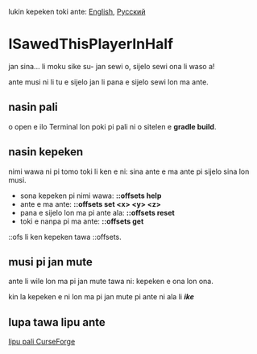 lukin kepeken toki ante: [English](../master/README.md), [Русский](../master/README.ru_ru.md)


# ISawedThisPlayerInHalf
jan sina... li moku sike su- jan sewi o, sijelo sewi ona li waso a!

ante musi ni li tu e sijelo jan li pana e sijelo sewi lon ma ante.


## nasin pali
o open e ilo Terminal lon poki pi pali ni o sitelen e **gradle build**.

  
## nasin kepeken
nimi wawa ni pi tomo toki li ken e ni: sina ante e ma ante pi sijelo sina lon musi.

* sona kepeken pi nimi wawa: **::offsets help**
* ante e ma ante: **::offsets set \<x> \<y> \<z>**
* pana e sijelo lon ma pi ante ala: **::offsets reset**
* toki e nanpa pi ma ante: **::offsets get**

::ofs li ken kepeken tawa ::offsets.


## musi pi jan mute
ante li wile lon ma pi jan mute tawa ni: kepeken e ona lon ona.

kin la kepeken e ni lon ma pi jan mute pi ante ni ala li **_ike_**


## lupa tawa lipu ante
[lipu pali CurseForge](https://www.curseforge.com/minecraft/mc-mods/i-sawed-this-player-in-half "lipu pali pi ante I Sawed This Player In Half! lon lipu CurseForge")
